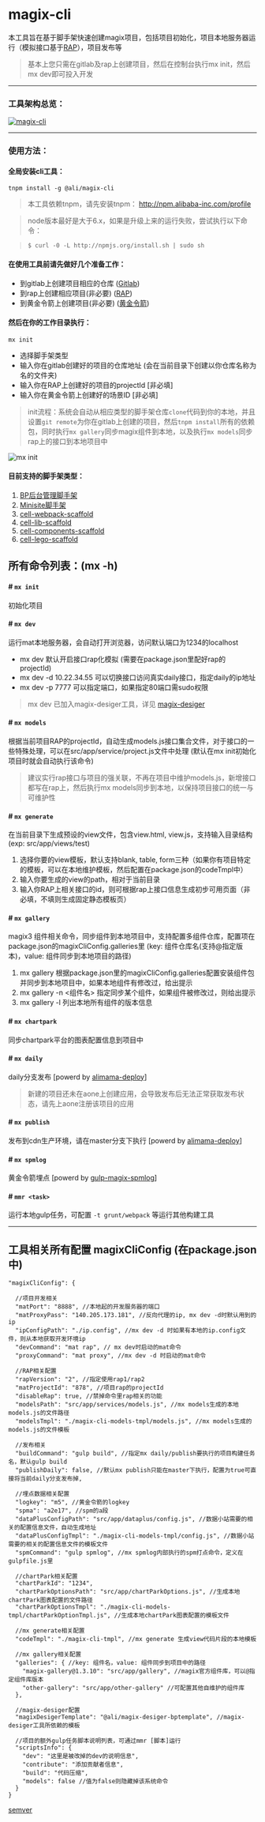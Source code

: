 # magix-cli


本工具旨在基于脚手架快速创建magix项目，包括项目初始化，项目本地服务器运行（模拟接口基于[RAP](https://rap2.alibaba-inc.com)），项目发布等
> 基本上您只需在gitlab及rap上创建项目，然后在控制台执行mx init，然后mx dev即可投入开发

------------

### 工具架构总览：
[![magix-cli](https://img.alicdn.com/tfs/TB1FD2mlwvD8KJjy0FlXXagBFXa-1127-510.png)](https://img.alicdn.com/tfs/TB1FD2mlwvD8KJjy0FlXXagBFXa-1127-510.png)

----------

### 使用方法：

#### 全局安装cli工具：

    tnpm install -g @ali/magix-cli


> 本工具依赖tnpm，请先安装tnpm： http://npm.alibaba-inc.com/profile

> node版本最好是大于6.x，如果是升级上来的运行失败，尝试执行以下命令：

> `$ curl -0 -L http://npmjs.org/install.sh | sudo sh`


#### 在使用工具前请先做好几个准备工作：

  * 到gitlab上创建项目相应的仓库 ([Gitlab](http://gitlab.alibaba-inc.com))
  * 到rap上创建相应项目(非必要) ([RAP](http://rap.alibaba-inc.com))
  * 到黄金令箭上创建项目(非必要) ([黄金令箭](http://log.alibaba-inc.com/gold/part/index.htm))

#### 然后在你的工作目录执行：

    mx init

  * 选择脚手架类型
  * 输入你在gitlab创建好的项目的仓库地址 (会在当前目录下创建以你仓库名称为名的文件夹)
  * 输入你在RAP上创建好的项目的projectId [非必填]
  * 输入你在黄金令箭上创建好的场景ID [非必填]

> init流程：系统会自动从相应类型的脚手架仓库`clone`代码到你的本地，并且设置`git remote`为你在gitlab上创建的项目，然后`tnpm install`所有的依赖包，同时执行`mx gallery`同步magix组件到本地，以及执行`mx models`同步rap上的接口到本地项目中

  ![mx init](https://img.alicdn.com/tfs/TB12mDrlwvD8KJjy0FlXXagBFXa-704-638.gif)


#### 目前支持的脚手架类型：
  1. [BP后台管理脚手架](http://gitlab.alibaba-inc.com/thx/scaffold)
  2. [Minisite脚手架](http://gitlab.alibaba-inc.com/mm/minisite-scaffold)
  3. [cell-webpack-scaffold](http://gitlab.alibaba-inc.com/cell/cell-webpack-scaffold)
  4. [cell-lib-scaffold](http://gitlab.alibaba-inc.com/cell/cell-lib-scaffold)
  5. [cell-components-scaffold](http://gitlab.alibaba-inc.com/cell/cell-components-scaffold)
  6. [cell-lego-scaffold](http://gitlab.alibaba-inc.com/cell/cell-lego-scaffold)


## 所有命令列表：(mx -h)

#### # `mx init`

初始化项目

#### # `mx dev`

运行mat本地服务器，会自动打开浏览器，访问默认端口为1234的localhost

  *   mx dev 默认开启接口rap化模拟 (需要在package.json里配好rap的projectId)
  *   mx dev -d 10.22.34.55 可以切换接口访问真实daily接口，指定daily的ip地址
  *   mx dev -p 7777 可以指定端口，如果指定80端口需sudo权限
  
  > mx dev 已加入magix-desiger工具，详见 [magix-desiger](http://gitlab.alibaba-inc.com/thx/magix-desiger)


#### # `mx models`

根据当前项目RAP的projectId，自动生成models.js接口集合文件，对于接口的一些特殊处理，可以在src/app/service/project.js文件中处理 (默认在mx init初始化项目时就会自动执行该命令)

  > 建议实行rap接口与项目的强关联，不再在项目中维护models.js，新增接口都写在rap上，然后执行mx models同步到本地，以保持项目接口的统一与可维护性


#### # `mx generate`

在当前目录下生成预设的view文件，包含view.html, view.js，支持输入目录结构(exp: src/app/views/test)

  1. 选择你要的view模板，默认支持blank, table, form三种（如果你有项目特定的模板，可以在本地维护模板，然后配置在package.json的codeTmpl中）
  2. 输入你要生成的view的path，相对于当前目录
  3. 输入你RAP上相关接口的id，则可根据rap上接口信息生成初步可用页面（非必填，不填则生成固定静态模板页）

#### # `mx gallery`

magix3 组件相关命令，同步组件到本地项目中，支持配置多组件仓库，配置项在package.json的magixCliConfig.galleries里 (key: 组件仓库名(支持@指定版本)，value: 组件同步到本地项目的路径)

  1. mx gallery 根据package.json里的magixCliConfig.galleries配置安装组件包并同步到本地项目中，如果本地组件有修改过，给出提示
  3. mx gallery -n <组件名> 指定同步某个组件，如果组件被修改过，则给出提示
  4. mx gallery -l 列出本地所有组件的版本信息

#### # `mx chartpark`

同步chartpark平台的图表配置信息到项目中


#### # `mx daily`

daily分支发布 [powerd by [alimama-deploy](http://gitlab.alibaba-inc.com/thx/alimama-deploy)]

> 新建的项目还未在aone上创建应用，会导致发布后无法正常获取发布状态，请先上aone注册该项目的应用


#### # `mx publish`

发布到cdn生产环境，请在master分支下执行 [powerd by [alimama-deploy](http://gitlab.alibaba-inc.com/thx/alimama-deploy)]


#### # `mx spmlog`

黄金令箭埋点 [powerd by [gulp-magix-spmlog](https://www.npmjs.com/package/gulp-magix-spmlog)]

#### # `mmr <task>`

运行本地gulp任务，可配置 `-t grunt/webpack` 等运行其他构建工具


----------

## 工具相关所有配置 magixCliConfig (在package.json中)

    "magixCliConfig": {

      //项目开发相关
      "matPort": "8888", //本地起的开发服务器的端口
      "matProxyPass": "140.205.173.181", //反向代理的ip, mx dev -d时默认用到的ip
      "ipConfigPath": "./ip.config", //mx dev -d 时如果有本地的ip.config文件，则从本地获取开发环境ip
      "devCommand": "mat rap", // mx dev时启动的mat命令
      "proxyCommand": "mat proxy", //mx dev -d 时启动的mat命令

      //RAP相关配置
      "rapVersion": "2", //指定使用rap1/rap2
      "matProjectId": "878", //项目rap的projectId
      "disableRap": true, //禁掉命令里rap相关的功能
      "modelsPath": "src/app/services/models.js", //mx models生成的本地models.js的文件路径
      "modelsTmpl": "./magix-cli-models-tmpl/models.js", //mx models生成的models.js的文件模板

      //发布相关
      "buildCommand": "gulp build", //指定mx daily/publish要执行的项目构建任务名，默认gulp build
      "publishDaily": false, //默认mx publish只能在master下执行，配置为true可直接将当前daily分支发布掉,

      //埋点数据相关配置
      "logkey": "m5", //黄金令箭的logkey
      "spma": "a2e17", //spm的a段
      "dataPlusConfigPath": "src/app/dataplus/config.js", //数据小站需要的相关的配置信息文件，自动生成地址
      "dataPlusConfigTmpl": "./magix-cli-models-tmpl/config.js", //数据小站需要的相关的配置信息文件的模板文件
      "spmCommand": "gulp spmlog", //mx spmlog内部执行的spm打点命令，定义在gulpfile.js里

      //chartPark相关配置
      "chartParkId": "1234",
      "chartParkOptionsPath": "src/app/chartParkOptions.js", //生成本地chartPark图表配置的文件路径
      "chartParkOptionsTmpl": "./magix-cli-models-tmpl/chartParkOptionTmpl.js", //生成本地chartPark图表配置的模板文件

      //mx generate相关配置
      "codeTmpl": "./magix-cli-tmpl", //mx generate 生成view代码片段的本地模板

      //mx gallery相关配置
      "galleries": { //key: 组件名，value: 组件同步到项目中的路径
        "magix-gallery@1.3.10": "src/app/gallery", //magix官方组件库，可以@指定组件库版本
        "other-gallery": "src/app/other-gallery" //可配置其他自维护的组件库
      },

      //magix-desiger配置
      "magixDesigerTemplate": "@ali/magix-desiger-bptemplate", //magix-desiger工具所依赖的模板
      
      //项目的额外gulp任务脚本说明列表，可通过mmr [脚本]运行
      "scriptsInfo": { 
        "dev": "这里是被改掉的dev的说明信息",
        "contribute": "添加贡献者信息",
        "build": "代码压缩",
        "models": false //值为false则隐藏掉该系统命令
      }
    }


[semver](http://semver.org/)

